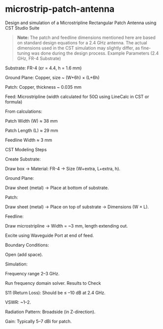 # microstrip-patch-antenna
Design and simulation of a Microstripline Rectangular Patch Antenna using CST Studio Suite
> **Note:** The patch and feedline dimensions mentioned here are based on standard design equations for a 2.4 GHz antenna.
> The actual dimensions used in the CST simulation may slightly differ, as fine-tuning was done during the design process.
Example Parameters (2.4 GHz, FR-4 Substrate)

Substrate: FR-4 (εr = 4.4, h = 1.6 mm)

Ground Plane: Copper, size ~ (W+6h) × (L+6h)

Patch: Copper, thickness ~ 0.035 mm

Feed: Microstripline (width calculated for 50Ω using LineCalc in CST or formula)

From calculations:

Patch Width (W) ≈ 38 mm

Patch Length (L) ≈ 29 mm

Feedline Width ≈ 3 mm

CST Modeling Steps

Create Substrate:

Draw box → Material: FR-4 → Size (W+extra, L+extra, h).

Ground Plane:

Draw sheet (metal) → Place at bottom of substrate.

Patch:

Draw sheet (metal) → Place on top of substrate → Dimensions (W × L).

Feedline:

Draw microstripline → Width = ~3 mm, length extending out.

Excite using Waveguide Port at end of feed.

Boundary Conditions:

Open (add space).

Simulation:

Frequency range 2–3 GHz.

Run frequency domain solver.
Results to Check

S11 (Return Loss): Should be ≤ –10 dB at 2.4 GHz.

VSWR: ~1–2.

Radiation Pattern: Broadside (in Z-direction).

Gain: Typically 5–7 dBi for patch.
